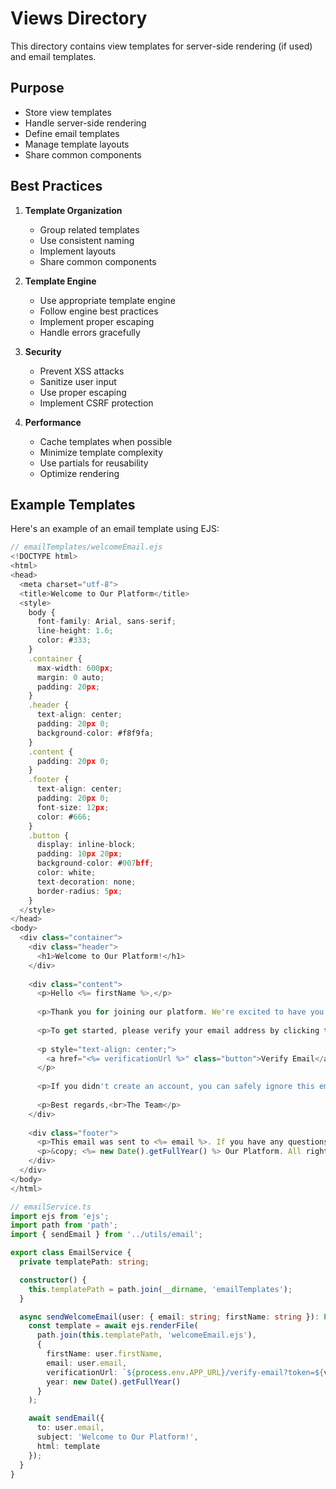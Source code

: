# Views Directory

This directory contains view templates for server-side rendering (if used) and email templates.

## Purpose

- Store view templates
- Handle server-side rendering
- Define email templates
- Manage template layouts
- Share common components

## Best Practices

1. **Template Organization**
   - Group related templates
   - Use consistent naming
   - Implement layouts
   - Share common components

2. **Template Engine**
   - Use appropriate template engine
   - Follow engine best practices
   - Implement proper escaping
   - Handle errors gracefully

3. **Security**
   - Prevent XSS attacks
   - Sanitize user input
   - Use proper escaping
   - Implement CSRF protection

4. **Performance**
   - Cache templates when possible
   - Minimize template complexity
   - Use partials for reusability
   - Optimize rendering

## Example Templates

Here's an example of an email template using EJS:

```typescript
// emailTemplates/welcomeEmail.ejs
<!DOCTYPE html>
<html>
<head>
  <meta charset="utf-8">
  <title>Welcome to Our Platform</title>
  <style>
    body {
      font-family: Arial, sans-serif;
      line-height: 1.6;
      color: #333;
    }
    .container {
      max-width: 600px;
      margin: 0 auto;
      padding: 20px;
    }
    .header {
      text-align: center;
      padding: 20px 0;
      background-color: #f8f9fa;
    }
    .content {
      padding: 20px 0;
    }
    .footer {
      text-align: center;
      padding: 20px 0;
      font-size: 12px;
      color: #666;
    }
    .button {
      display: inline-block;
      padding: 10px 20px;
      background-color: #007bff;
      color: white;
      text-decoration: none;
      border-radius: 5px;
    }
  </style>
</head>
<body>
  <div class="container">
    <div class="header">
      <h1>Welcome to Our Platform!</h1>
    </div>
    
    <div class="content">
      <p>Hello <%= firstName %>,</p>
      
      <p>Thank you for joining our platform. We're excited to have you on board!</p>
      
      <p>To get started, please verify your email address by clicking the button below:</p>
      
      <p style="text-align: center;">
        <a href="<%= verificationUrl %>" class="button">Verify Email</a>
      </p>
      
      <p>If you didn't create an account, you can safely ignore this email.</p>
      
      <p>Best regards,<br>The Team</p>
    </div>
    
    <div class="footer">
      <p>This email was sent to <%= email %>. If you have any questions, please contact our support team.</p>
      <p>&copy; <%= new Date().getFullYear() %> Our Platform. All rights reserved.</p>
    </div>
  </div>
</body>
</html>

// emailService.ts
import ejs from 'ejs';
import path from 'path';
import { sendEmail } from '../utils/email';

export class EmailService {
  private templatePath: string;

  constructor() {
    this.templatePath = path.join(__dirname, 'emailTemplates');
  }

  async sendWelcomeEmail(user: { email: string; firstName: string }): Promise<void> {
    const template = await ejs.renderFile(
      path.join(this.templatePath, 'welcomeEmail.ejs'),
      {
        firstName: user.firstName,
        email: user.email,
        verificationUrl: `${process.env.APP_URL}/verify-email?token=${verificationToken}`,
        year: new Date().getFullYear()
      }
    );

    await sendEmail({
      to: user.email,
      subject: 'Welcome to Our Platform!',
      html: template
    });
  }
} 